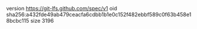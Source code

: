 version https://git-lfs.github.com/spec/v1
oid sha256:a432fde49ab479ceacfa6cdbb1b1e0c152f482ebbf589c0f63b458e18bcbc115
size 3196

